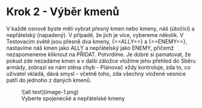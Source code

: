 # Krok 2 - Výběr kmenů

V každé osnově byste měli vybrat přesný kmen nebo kmeny, náš (útočící) a nepřátelský (napadený). V případě, že jich je více, vybereme několik. V Testovacím světě jsou přesně dva kmeny, {==ALLY==} a {==ENEMY==}, nastavíme náš kmen jako ALLY a nepřátelský jako ENEMY, přičemž nezapomeneme kliknout na PŘIDAT. Potvrdíme. Je dobré si pamatovat, že pokud zde nezadáme kmen a v další záložce vložíme jeho přehled do Sběru armády, zobrazí se nám stěna chyb - Plánovač vždy kontroluje, zda to, co uživatel vkládá, dává smysl - včetně toho, zda všechny vložené vesnice patří do jednoho z daných kmenů.

<figure markdown="span">
  ![alt text](image-1.png)
  <figcaption>Vyberte spojenecké a nepřátelské kmeny</figcaption>
</figure>
